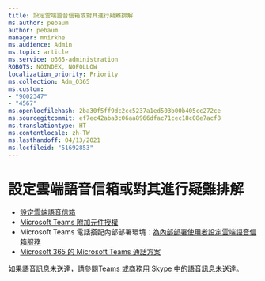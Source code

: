 ```yaml
---
title: 設定雲端語音信箱或對其進行疑難排解
ms.author: pebaum
author: pebaum
manager: mnirkhe
ms.audience: Admin
ms.topic: article
ms.service: o365-administration
ROBOTS: NOINDEX, NOFOLLOW
localization_priority: Priority
ms.collection: Adm_O365
ms.custom:
- "9002347"
- "4567"
ms.openlocfilehash: 2ba30f5ff9dc2cc5237a1ed503b00b405cc272ce
ms.sourcegitcommit: ef7ec42aba3c06aa8966dfac71cec18c08e7acf8
ms.translationtype: HT
ms.contentlocale: zh-TW
ms.lasthandoff: 04/13/2021
ms.locfileid: "51692853"
---
```

# <a name="set-up-or-troubleshoot-cloud-voicemail"></a>設定雲端語音信箱或對其進行疑難排解

- [設定雲端語音信箱](https://docs.microsoft.com/microsoftteams/set-up-phone-system-voicemail) 
- [Microsoft Teams 附加元件授權](https://docs.microsoft.com/microsoftteams/teams-add-on-licensing/microsoft-teams-add-on-licensing) 
- Microsoft Teams 電話搭配內部部署環境：[為內部部署使用者設定雲端語音信箱服務](https://docs.microsoft.com/skypeforbusiness/hybrid/configure-cloud-voicemail) 
- [Microsoft 365 的 Microsoft Teams 通話方案](https://docs.microsoft.com//microsoftteams/calling-plans-for-office-365) 

如果語音訊息未送達，請參閱[Teams 或商務用 Skype 中的語音訊息未送達](https://docs.microsoft.com/SkypeForBusiness/troubleshoot/hybrid-phone-system/voicemails-not-delivered)。